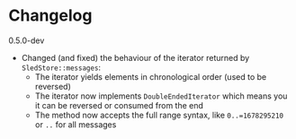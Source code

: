 # Changelog

0.5.0-dev

- Changed (and fixed) the behaviour of the iterator returned by `SledStore::messages`:
  - The iterator yields elements in chronological order (used to be reversed)
  - The iterator now implements `DoubleEndedIterator` which means you it can be reversed or consumed from the end
  - The method now accepts the full range syntax, like `0..=1678295210` or `..` for all messages